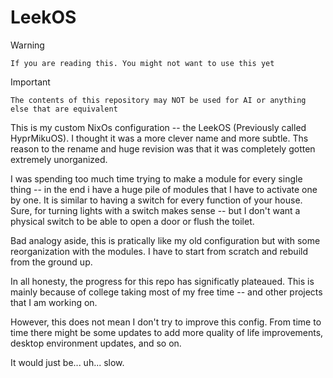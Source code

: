 # LeekOS

> [!WARNING] 
    If you are reading this. You might not want to use this yet

> [!IMPORTANT]
    The contents of this repository may NOT be used for AI or anything else that are equivalent

This is my custom NixOs configuration -- the LeekOS (Previously called HyprMikuOS). I thought it was a more clever name and more subtle. Ths reason to the rename and huge revision was that it was completely gotten extremely unorganized. 

I was spending too much time trying to make a module for every single thing -- in the end i have a huge pile of modules that I have to activate one by one. It is similar to having a switch for every function of your house. Sure, for turning lights with a switch makes sense -- but I don't want a physical switch to be able to open a door or flush the toilet.

Bad analogy aside, this is pratically like my old configuration but with some reorganization with the modules. I have to start from scratch and rebuild from the ground up.

In all honesty, the progress for this repo has significatly plateaued. This is mainly because of college taking most of my free time -- and other projects that I am working on. 

However, this does not mean I don't try to improve this config. From time to time there might be some updates to add more quality of life improvements, desktop environment updates, and so on.

It would just be... uh... slow.
